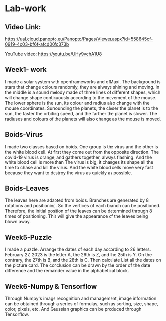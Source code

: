 # Lab-work

## Video Link: 
https://ual.cloud.panopto.eu/Panopto/Pages/Viewer.aspx?id=558645cf-0919-4c03-bf6f-afcd00fc373b

YouTube video: https://youtu.be/UHy9vchA1U8

## Week1- work
I made a solar system with openframeworks and ofMaxi. 
The background is stars that change colours randomly, they are always shining and moving. In the middle is a sound melody made of three lines of different shapes, which will change shape continuously according to the movement of the mouse. The lower sphere is the sun, its colour and radius also change with the mouse coordinates. Surrounding the planets, the closer the planet is to the sun, the faster the orbiting speed, and the farther the planet is slower. The radiuses and colours of the planets will also change as the mouse is moved.

## Boids-Virus
I made two classes based on boids. One group is the virus and the other is the white blood cell. At first they come out from the opposite direction. The covid-19 virus is orange, and gathers together, always flashing. And the white blood cell is more than The virus is big, it changes its shape all the time to chase and kill the virus. And the white blood cells move very fast because they want to destroy the virus as quickly as possible.

## Boids-Leaves
The leaves here are adapted from boids. Branches are generated by 8 rotations and positioning. So the vertices of each branch can be positioned. Therefore, the initial position of the leaves can be determined through 8 times of positioning. This will give the appearance of the leaves being blown away.

## Week5-Puzzle
I made a puzzle. Arrange the dates of each day according to 26 letters. February 27, 2023 is the letter A, the 26th is Z, and the 25th is Y. On the contrary, the 27th is B, and the 28th is C. Then calculate List all the dates on the picture card. The conclusion can be drawn by the order of the date difference and the remainder value in the alphabetical block.

## Week6-Numpy & Tensorflow
Through Numpy's image recognition and management, image information can be obtained through a series of formulas, such as sorting, size, shape, color, pixels, etc. And Gaussian graphics can be produced through Tensorflow.

